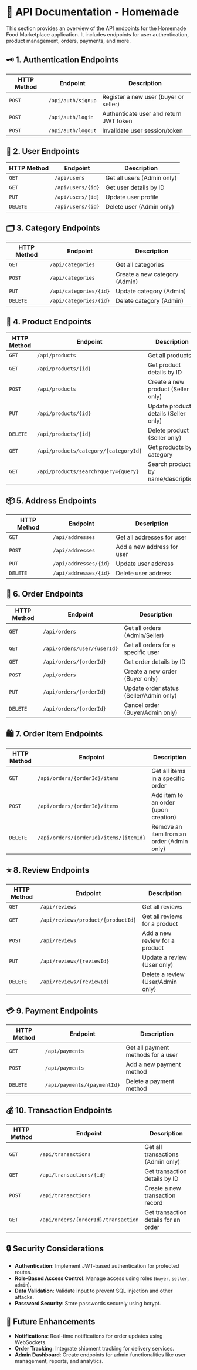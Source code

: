 # 📖 API Documentation - Homemade 

This section provides an overview of the API endpoints for the Homemade Food Marketplace application. It includes endpoints for user authentication, product management, orders, payments, and more.

## 🗝️ **1. Authentication Endpoints**

| HTTP Method | Endpoint           | Description                                   |
|-------------|--------------------|-----------------------------------------------|
| `POST`      | `/api/auth/signup` | Register a new user (buyer or seller)         |
| `POST`      | `/api/auth/login`  | Authenticate user and return JWT token        |
| `POST`      | `/api/auth/logout` | Invalidate user session/token                 |

## 👤 **2. User Endpoints**

| HTTP Method | Endpoint            | Description                       |
|-------------|---------------------|-----------------------------------|
| `GET`       | `/api/users`        | Get all users (Admin only)        |
| `GET`       | `/api/users/{id}`   | Get user details by ID            |
| `PUT`       | `/api/users/{id}`   | Update user profile               |
| `DELETE`    | `/api/users/{id}`   | Delete user (Admin only)          |

## 🗂️ **3. Category Endpoints**

| HTTP Method | Endpoint                | Description                    |
|-------------|-------------------------|--------------------------------|
| `GET`       | `/api/categories`       | Get all categories             |
| `POST`      | `/api/categories`       | Create a new category (Admin)  |
| `PUT`       | `/api/categories/{id}`  | Update category (Admin)        |
| `DELETE`    | `/api/categories/{id}`  | Delete category (Admin)        |

## 🍲 **4. Product Endpoints**

| HTTP Method | Endpoint                          | Description                             |
|-------------|-----------------------------------|-----------------------------------------|
| `GET`       | `/api/products`                   | Get all products                        |
| `GET`       | `/api/products/{id}`              | Get product details by ID               |
| `POST`      | `/api/products`                   | Create a new product (Seller only)      |
| `PUT`       | `/api/products/{id}`              | Update product details (Seller only)    |
| `DELETE`    | `/api/products/{id}`              | Delete product (Seller only)            |
| `GET`       | `/api/products/category/{categoryId}` | Get products by category           |
| `GET`       | `/api/products/search?query={query}` | Search products by name/description |

## 📦 **5. Address Endpoints**

| HTTP Method | Endpoint               | Description                    |
|-------------|------------------------|--------------------------------|
| `GET`       | `/api/addresses`       | Get all addresses for user     |
| `POST`      | `/api/addresses`       | Add a new address for user     |
| `PUT`       | `/api/addresses/{id}`  | Update user address            |
| `DELETE`    | `/api/addresses/{id}`  | Delete user address            |

## 🛒 **6. Order Endpoints**

| HTTP Method | Endpoint                         | Description                              |
|-------------|----------------------------------|------------------------------------------|
| `GET`       | `/api/orders`                    | Get all orders (Admin/Seller)            |
| `GET`       | `/api/orders/user/{userId}`      | Get all orders for a specific user       |
| `GET`       | `/api/orders/{orderId}`          | Get order details by ID                  |
| `POST`      | `/api/orders`                    | Create a new order (Buyer only)          |
| `PUT`       | `/api/orders/{orderId}`          | Update order status (Seller/Admin only)  |
| `DELETE`    | `/api/orders/{orderId}`          | Cancel order (Buyer/Admin only)          |

## 🛍️ **7. Order Item Endpoints**

| HTTP Method | Endpoint                                  | Description                              |
|-------------|-------------------------------------------|------------------------------------------|
| `GET`       | `/api/orders/{orderId}/items`             | Get all items in a specific order        |
| `POST`      | `/api/orders/{orderId}/items`             | Add item to an order (upon creation)     |
| `DELETE`    | `/api/orders/{orderId}/items/{itemId}`    | Remove an item from an order (Admin only)|

## ⭐ **8. Review Endpoints**

| HTTP Method | Endpoint                     | Description                              |
|-------------|------------------------------|------------------------------------------|
| `GET`       | `/api/reviews`               | Get all reviews                          |
| `GET`       | `/api/reviews/product/{productId}` | Get all reviews for a product       |
| `POST`      | `/api/reviews`               | Add a new review for a product           |
| `PUT`       | `/api/reviews/{reviewId}`    | Update a review (User only)              |
| `DELETE`    | `/api/reviews/{reviewId}`    | Delete a review (User/Admin only)        |

## 💳 **9. Payment Endpoints**

| HTTP Method | Endpoint                | Description                              |
|-------------|-------------------------|------------------------------------------|
| `GET`       | `/api/payments`         | Get all payment methods for a user       |
| `POST`      | `/api/payments`         | Add a new payment method                 |
| `DELETE`    | `/api/payments/{paymentId}` | Delete a payment method               |

## 💰 **10. Transaction Endpoints**

| HTTP Method | Endpoint                               | Description                              |
|-------------|----------------------------------------|------------------------------------------|
| `GET`       | `/api/transactions`                    | Get all transactions (Admin only)        |
| `GET`       | `/api/transactions/{id}`               | Get transaction details by ID            |
| `POST`      | `/api/transactions`                    | Create a new transaction record          |
| `GET`       | `/api/orders/{orderId}/transaction`    | Get transaction details for an order     |

## 🔒 **Security Considerations**
- **Authentication**: Implement JWT-based authentication for protected routes.
- **Role-Based Access Control**: Manage access using roles (`buyer`, `seller`, `admin`).
- **Data Validation**: Validate input to prevent SQL injection and other attacks.
- **Password Security**: Store passwords securely using bcrypt.

## 🚀 **Future Enhancements**
- **Notifications**: Real-time notifications for order updates using WebSockets.
- **Order Tracking**: Integrate shipment tracking for delivery services.
- **Admin Dashboard**: Create endpoints for admin functionalities like user management, reports, and analytics.

